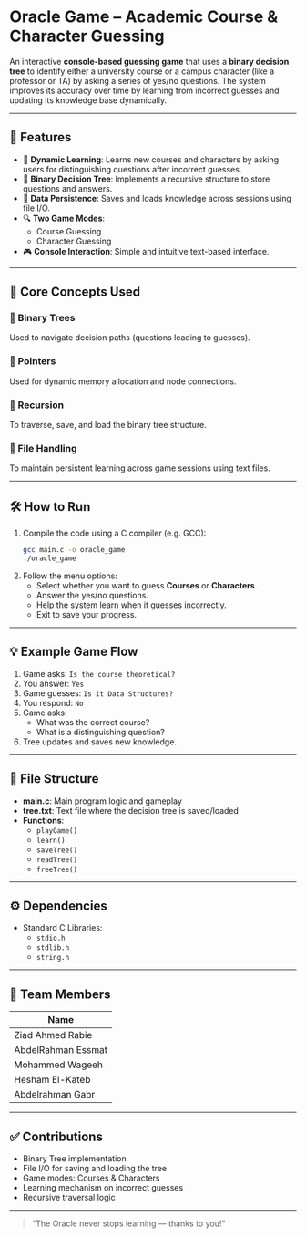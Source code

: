 
# Oracle Game – Academic Course & Character Guessing

An interactive **console-based guessing game** that uses a **binary decision tree** to identify either a university course or a campus character (like a professor or TA) by asking a series of yes/no questions. The system improves its accuracy over time by learning from incorrect guesses and updating its knowledge base dynamically.

---

## 🧠 Features

- 🔁 **Dynamic Learning**: Learns new courses and characters by asking users for distinguishing questions after incorrect guesses.
- 🌲 **Binary Decision Tree**: Implements a recursive structure to store questions and answers.
- 💾 **Data Persistence**: Saves and loads knowledge across sessions using file I/O.
- 🔍 **Two Game Modes**:
  - Course Guessing
  - Character Guessing
- 🎮 **Console Interaction**: Simple and intuitive text-based interface.

---

## 🧱 Core Concepts Used

### 🔄 Binary Trees
Used to navigate decision paths (questions leading to guesses).

### 📌 Pointers
Used for dynamic memory allocation and node connections.

### 🔁 Recursion
To traverse, save, and load the binary tree structure.

### 💾 File Handling
To maintain persistent learning across game sessions using text files.

---

## 🛠️ How to Run

1. Compile the code using a C compiler (e.g. GCC):
   ```bash
   gcc main.c -o oracle_game
   ./oracle_game
   ```
2. Follow the menu options:
   - Select whether you want to guess **Courses** or **Characters**.
   - Answer the yes/no questions.
   - Help the system learn when it guesses incorrectly.
   - Exit to save your progress.

---

## 💡 Example Game Flow

1. Game asks: `Is the course theoretical?`
2. You answer: `Yes`
3. Game guesses: `Is it Data Structures?`
4. You respond: `No`
5. Game asks:
   - What was the correct course?
   - What is a distinguishing question?
6. Tree updates and saves new knowledge.

---

## 🧾 File Structure

- **main.c**: Main program logic and gameplay
- **tree.txt**: Text file where the decision tree is saved/loaded
- **Functions**:
  - `playGame()`
  - `learn()`
  - `saveTree()`
  - `readTree()`
  - `freeTree()`

---

## ⚙️ Dependencies

- Standard C Libraries:
  - `stdio.h`
  - `stdlib.h`
  - `string.h`

---

## 👥 Team Members

| Name                    |
|-------------------------|
| Ziad Ahmed Rabie        |
| AbdelRahman Essmat      |
| Mohammed Wageeh         |
| Hesham El-Kateb         |
| Abdelrahman Gabr        |
---

## ✅ Contributions

- Binary Tree implementation
- File I/O for saving and loading the tree
- Game modes: Courses & Characters
- Learning mechanism on incorrect guesses
- Recursive traversal logic

---

> “The Oracle never stops learning — thanks to you!”
